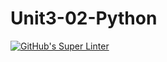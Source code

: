 # Unit3-02-Python
[![GitHub's Super Linter](https://github.com/ICS3UPROGRAMMINGALEXDM/Unit3-02-Python/workflows/GitHub's%20Super%20Linter/badge.svg)](https://github.com/ICS3UPROGRAMMINGALEXDM/Unit3-02-Python/actions)
